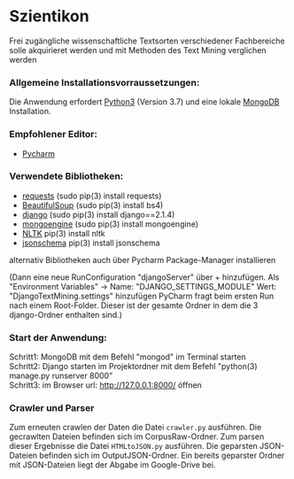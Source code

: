 # Szientikon
Frei zugängliche wissenschaftliche Textsorten verschiedener Fachbereiche solle akquirieret werden und mit Methoden des Text Mining verglichen werden

### Allgemeine Installationsvorraussetzungen:

Die Anwendung erfordert [Python3](https://www.python.org/downloads/) (Version 3.7) und eine lokale [MongoDB](https://docs.mongodb.com/manual/administration/install-community/) Installation.

### Empfohlener Editor:
* [Pycharm](https://www.jetbrains.com/pycharm/)

### Verwendete Bibliotheken:

* [requests](http://docs.python-requests.org/en/master/) (sudo pip(3) install requests)
* [BeautifulSoup](https://beautiful-soup-4.readthedocs.io/en/latest/) (sudo pip(3) install bs4)
* [django](https://www.djangoproject.com) (sudo pip(3) install django==2.1.4) 
* [mongoengine](http://docs.mongoengine.org) (sudo pip(3) install mongoengine)
* [NLTK](https://www.nltk.org/install.html) pip(3) install nltk
* [jsonschema](https://pypi.org/project/jsonschema/) pip(3) install jsonschema

alternativ Bibliotheken auch über Pycharm Package-Manager installieren


(Dann eine neue RunConfiguration "djangoServer" über + hinzufügen. Als "Environment Variables" ->
Name: "DJANGO_SETTINGS_MODULE" 
Wert: "DjangoTextMining.settings"
hinzufügen
PyCharm fragt beim ersten Run nach einem Root-Folder. Dieser ist der gesamte Ordner in dem die 3 django-Ordner enthalten sind.)

### Start der Anwendung: 
Schritt1: MongoDB mit dem Befehl "mongod" im Terminal starten \
Schritt2: Django starten im Projektordner mit dem Befehl "python(3) manage.py runserver 8000" \
Schritt3: im Browser url: http://127.0.0.1:8000/ öffnen


### Crawler und Parser
Zum erneuten crawlen der Daten die Datei `crawler.py` ausführen. Die gecrawlten Dateien befinden sich im CorpusRaw-Ordner.
Zum parsen dieser Ergebnisse die Datei `HTMLtoJSON.py` ausführen. Die geparsten JSON-Dateien befinden sich im OutputJSON-Ordner.
Ein bereits geparster Ordner mit JSON-Dateien liegt der Abgabe im Google-Drive bei.